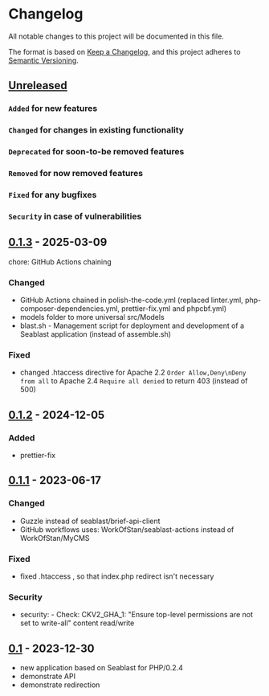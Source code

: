 # Changelog

All notable changes to this project will be documented in this file.

The format is based on [Keep a Changelog](https://keepachangelog.com/en/1.0.0/),
and this project adheres to [Semantic Versioning](https://semver.org/spec/v2.0.0.html).

## [Unreleased]

### `Added` for new features

### `Changed` for changes in existing functionality

### `Deprecated` for soon-to-be removed features

### `Removed` for now removed features

### `Fixed` for any bugfixes

### `Security` in case of vulnerabilities

## [0.1.3] - 2025-03-09

chore: GitHub Actions chaining

### Changed

- GitHub Actions chained in polish-the-code.yml (replaced linter.yml, php-composer-dependencies.yml, prettier-fix.yml and phpcbf.yml)
- models folder to more universal src/Models
- blast.sh - Management script for deployment and development of a Seablast application (instead of assemble.sh)

### Fixed

- changed .htaccess directive for Apache 2.2 `Order Allow,Deny\nDeny from all` to Apache 2.4 `Require all denied` to return 403 (instead of 500)

## [0.1.2] - 2024-12-05

### Added

- prettier-fix

## [0.1.1] - 2023-06-17

### Changed

- Guzzle instead of seablast/brief-api-client
- GitHub workflows uses: WorkOfStan/seablast-actions instead of WorkOfStan/MyCMS

### Fixed

- fixed .htaccess , so that index.php redirect isn't necessary

### Security

- security: - Check: CKV2_GHA_1: "Ensure top-level permissions are not set to write-all" content read/write

## [0.1] - 2023-12-30

- new application based on Seablast for PHP/0.2.4
- demonstrate API
- demonstrate redirection

[Unreleased]: https://github.com/WorkOfStan/seablast-dist/compare/v0.1.3...HEAD?w=1
[0.1.3]: https://github.com/WorkOfStan/seablast-dist/compare/v0.1.2...v0.1.3?w=1
[0.1.2]: https://github.com/WorkOfStan/seablast-dist/compare/v0.1.1...v0.1.2?w=1
[0.1.1]: https://github.com/WorkOfStan/seablast-dist/compare/v0.1...v0.1.1?w=1
[0.1]: https://github.com/WorkOfStan/seablast-dist/releases/tag/v0.1
